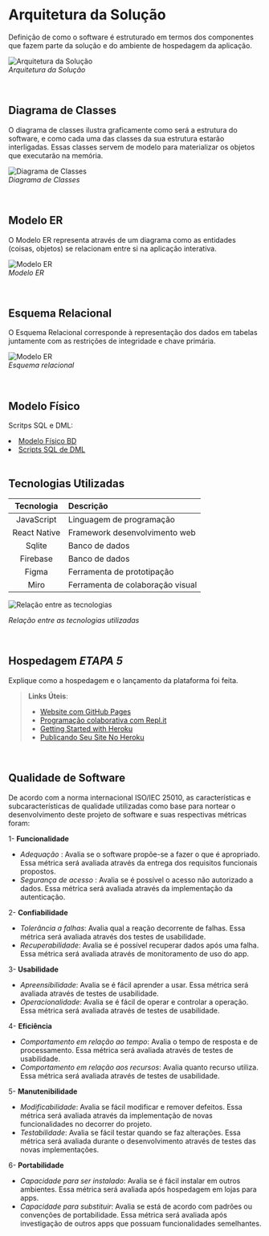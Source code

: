 # Arquitetura da Solução



Definição de como o software é estruturado em termos dos componentes que fazem parte da solução e do ambiente de hospedagem da aplicação.

![Arquitetura da Solução](img/arquiteturaSolucao.PNG)  
*Arquitetura da Solução*

</br>

## Diagrama de Classes

O diagrama de classes ilustra graficamente como será a estrutura do software, e como cada uma das classes da sua estrutura estarão interligadas. Essas classes servem de modelo para materializar os objetos que executarão na memória.

![Diagrama de Classes](img/minha-compra-diagrama-de-classes.PNG)  
*Diagrama de Classes*

</br>

## Modelo ER

O Modelo ER representa através de um diagrama como as entidades (coisas, objetos) se relacionam entre si na aplicação interativa.

![Modelo ER](img/minha-compra-modeloer.PNG)  
*Modelo ER*

</br>

## Esquema Relacional

O Esquema Relacional corresponde à representação dos dados em tabelas juntamente com as restrições de integridade e chave primária.
 
![Modelo ER](img/minha-compra-esquema-relacional.PNG)  
*Esquema relacional*

</br>

## Modelo Físico

Scritps SQL e DML:

<li><a href="https://github.com/ICEI-PUC-Minas-PMV-ADS/pmv-ads-2022-2-e3-proj-mov-t3-minha-compra/blob/main/src/MinhaCompra/src/services/DbServices.js"> Modelo Físico BD</a></li>
<li><a href="https://github.com/ICEI-PUC-Minas-PMV-ADS/pmv-ads-2022-2-e3-proj-mov-t3-minha-compra/blob/main/src/MinhaCompra/src/services/DataService.js"> Scripts SQL de DML</a></li>  

</br>


## Tecnologias Utilizadas

|  Tecnologia | Descrição  | 
| :------------: | :------------ |
| JavaScript|  Linguagem de programação  |
| React Native |  Framework desenvolvimento web | 
| Sqlite |  Banco de dados | 
| Firebase |  Banco de dados | 
| Figma |  Ferramenta de prototipação | 
| Miro |  Ferramenta de colaboração visual | 

![Relação entre as tecnologias](img/minha-compra-tecnologias.PNG)  

*Relação entre as tecnologias utilizadas*

</br>

## Hospedagem  ***ETAPA 5***

Explique como a hospedagem e o lançamento da plataforma foi feita.

> **Links Úteis**:
>
> - [Website com GitHub Pages](https://pages.github.com/)
> - [Programação colaborativa com Repl.it](https://repl.it/)
> - [Getting Started with Heroku](https://devcenter.heroku.com/start)
> - [Publicando Seu Site No Heroku](http://pythonclub.com.br/publicando-seu-hello-world-no-heroku.html)

</br>

## Qualidade de Software

De acordo com a norma internacional ISO/IEC 25010, as características e subcaracterísticas de qualidade utilizadas como base para nortear o desenvolvimento deste projeto de software e suas respectivas métricas foram:

1- **Funcionalidade**  
 - *Adequação* : Avalia se o software propõe-se a fazer o que é apropriado. Essa métrica será avaliada através da entrega dos requisitos funcionais propostos.
 - *Segurança de acesso* : Avalia se é possível o acesso não autorizado a dados. Essa métrica será avaliada através da implementação da autenticação.

2- **Confiabilidade**  
 - *Tolerância a falhas*: Avalia qual a reação decorrente de falhas. Essa métrica será avaliada através dos testes de usabilidade.  
 - *Recuperabilidade*: Avalia se é possível recuperar dados após uma falha. Essa métrica será avaliada através de monitoramento de uso do app.  

3- **Usabilidade**  
 - *Apreensibilidade*: Avalia se é fácil aprender a usar. Essa métrica será avaliada através de testes de usabilidade.  
 - *Operacionalidade*: Avalia se é fácil de operar e controlar a operação. Essa métrica será avaliada através de testes de usabilidade. 

4- **Eficiência**  
- *Comportamento em relação ao tempo*: Avalia o tempo de resposta e de processamento. Essa métrica será avaliada através de testes de usabilidade. 
- *Comportamento em relação aos recursos*: Avalia quanto recurso utiliza. Essa métrica será avaliada através de testes de usabilidade. 
    
5- **Manutenibilidade**  
- *Modificabilidade*: Avalia se fácil modificar e remover defeitos. Essa métrica será avaliada através da implementação de novas funcionalidades no decorrer do projeto.
- *Testabilidade*: Avalia se fácil testar quando se faz alterações. Essa métrica será avaliada durante o desenvolvimento através de testes das novas implementações.

6- **Portabilidade**  
- *Capacidade para ser instalado*: Avalia se é fácil instalar em outros ambientes. Essa métrica será avaliada após hospedagem em lojas para apps.
- *Capacidade para substituir*: Avalia se está de acordo com padrões ou convenções de portabilidade. Essa métrica será avaliada após investigação de outros apps que possuam funcionalidades semelhantes.

